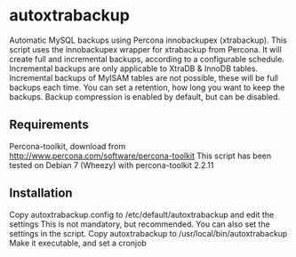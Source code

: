 autoxtrabackup
==============

Automatic MySQL backups using Percona innobackupex (xtrabackup).
This script uses the innobackupex wrapper for xtrabackup from Percona.
It will create full and incremental backups, according to a configurable schedule.
Incremental backups are only applicable to XtraDB & InnoDB tables.
Incremental backups of MyISAM tables are not possible, these will be full backups each time.
You can set a retention, how long you want to keep the backups.
Backup compression is enabled by default, but can be disabled.

Requirements
------------
Percona-toolkit, download from http://www.percona.com/software/percona-toolkit
This script has been tested on Debian 7 (Wheezy) with percona-toolkit 2.2.11

Installation
------------
Copy autoxtrabackup.config to /etc/default/autoxtrabackup and edit the settings
  This is not mandatory, but recommended. You can also set the settings in the script.
Copy autoxtrabackup to /usr/local/bin/autoxtrabackup
Make it executable, and set a cronjob
